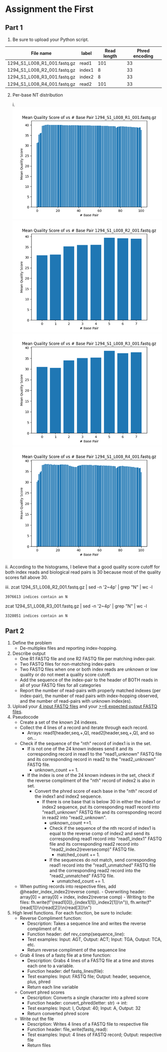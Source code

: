 # Assignment the First

## Part 1
1. Be sure to upload your Python script.

| File name | label | Read length | Phred encoding |
|---|---|---|---|
| 1294_S1_L008_R1_001.fastq.gz | read1 | 101 | 33 |
| 1294_S1_L008_R2_001.fastq.gz | index1 | 8 | 33 |
| 1294_S1_L008_R3_001.fastq.gz | index2 | 8 | 33 |
| 1294_S1_L008_R4_001.fastq.gz | read2 | 101 | 33 |

2. Per-base NT distribution

    i. 
    ![](R1.png)
    ![](R2.png)
    ![](R3.png)
    ![](R4.png)
    
ii. According to the histograms, I believe that a good quality score cutoff for both index reads and biological read pairs is 30 because most of the quality scores fall above 30. 

iii. zcat 1294_S1_L008_R2_001.fastq.gz | sed -n '2~4p' | grep "N" | wc -l

    3976613 indices contain an N
zcat 1294_S1_L008_R3_001.fastq.gz | sed -n '2~4p' | grep "N" | wc -l

    3328051 indices contain an N

    
## Part 2
1. Define the problem
    - De-multiplex files and reporting index-hopping. 
2. Describe output
   - One R1 FASTQ file and one R2 FASTQ file per matching index-pair. 
   - Two FASTQ files for non-matching index-pairs
   - Two FASTQ files when one or both index reads are unknown or low quality or do not meet a quality score cutoff. 
   - Add the sequence of the index-pair to the header of BOTH reads in all of your FASTQ files for all categories 
   - Report the number of read-pairs with properly matched indexes (per index-pair), the number of read pairs with index-hopping observed, and the number of read-pairs with unknown index(es).
3. Upload your [4 input FASTQ files](../TEST-input_FASTQ) and your [>=6 expected output FASTQ files](../TEST-output_FASTQ).
4. Pseudocode
    - Create a set of the known 24 indexes. 
    - Collect the 4 lines of a record and iterate through each record. 
        - Arrays: read1[header,seq,+,Q], read2[header,seq,+,Q], and so on...
    - Check if the sequence of the "nth" record of index1 is in the set.
        - If is not one of the 24 known indexes send it and its corresponding record in read1 to the "read1_unknown" FASTQ file and its corresponding record in read2 to the "read2_unknown" FASTQ file.
            - unknown_count += 1. 
        - If the index is one of the 24 known indexes in the set, check if the reverse compliment of the "nth" record of index2 is also in set. 
            - Convert the phred score of each base in the "nth" record of the index1 and index2 sequence.
                - If there is one base that is below 30 in either the index1 or index2 sequence, put its corresponding read1 record into "read1_unknown" FASTQ file and its corresponding record in read2 into "read2_unknown".
                    - unknown_count +=1. 
                    - Check if the sequence of the nth record of index1 is equal to the reverse comp of index2 and send its corresponding read1 record into "read1_index1" FASTQ file and its corresponding read2 record into "read2_index2(reversecomp)" FASTQ file. 
                        - matched_count += 1. 
                    - If the sequences do not match, send corresponding read1 record into the "read1_unmatched" FASTQ file and the corresponding read2 record into the "read2_unmatched" FASTQ file. 
                        - unmatched_count += 1. 
    - When putting records into respective files, add @header_index_index2(reverse comp). 
            - Overwriting header: array[0] = array[0] + index, index2(reverse comp)
            - Writing to the files: fh.write(f"{read1[0]}_{index1[1]}_index2[1]}\n")), fh.write(f"{read[1]}\n{read[2]}\n{read[3]}\n")
5. High level functions. For each function, be sure to include:
   - Reverse Compliment function:
        - Description: Takes a sequence line and writes the reverse compliment of it. 
        - Function header: def rev_comp(sequence_line):
        - Test examples: Input: AGT, Output: ACT; Input: TGA, Output: TCA, etc. 
        - Return reverse compliment of the sequence line 
   - Grab 4 lines of a fastq file at a time function:
        - Description: Grabs 4 lines of a FASTQ file at a time and stores each one to a variable. 
        - Function header: def fastq_lines(file):
        - Test examples: Input: FASTQ file; Output: header, sequence, plus, phred
        - Return each line variable
   - Convert phred scores
        - Description: Converts a single character into a phred score
        - Function header: convert_phred(letter: str) -> int:
        - Test examples: Input: I, Output: 40; Input: A, Output: 32
        - Return converted phred score
   - Write out the file
        - Description: Writes 4 lines of a FASTQ file to respective file
        - Function header: file_write(fastq_read):
        - Test examples: Input: 4 lines of FASTQ record; Output: respective file
        - Return files 
